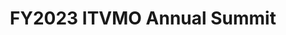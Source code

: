 ---
title: "FY2023 ITVMO Annual Summit "
description: "On August 2, 2023, the ITVMO partnered with ACT-IAC to host the first Annual ITVMO Summit. This in-person event brought both industry and government together to foster collaboration and increase knowledge sharing on IT acquisition contract strategies, Best-in-Class IT vehicle solutions, and federal marketplace opportunities for small businesses.

This page compiles resources relevant to the 2023 Summit focus areas. Information may be added or updated, as needed. Check back for new inclusions."
url-link: "https://itvmo.gsa.gov/annual-summit/"
type: "HTML"
gov-only: "false"
is-external: "false"
publication-date: "July 01, 2023"
reading-time: "20"
resource-type: "Guidance"
filter: "itvmo-general"
audience: "contracts-acquisitions"
branded-offerings: "it-buyers-training-support "
---